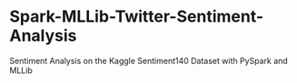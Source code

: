 # Spark-MLLib-Twitter-Sentiment-Analysis
Sentiment Analysis on the Kaggle Sentiment140 Dataset with PySpark and MLLib
